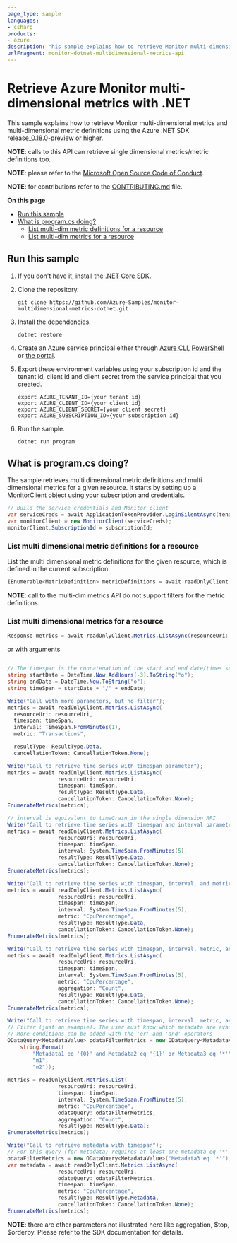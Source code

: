 ```yaml
---
page_type: sample
languages:
- csharp
products:
- azure
description: "his sample explains how to retrieve Monitor multi-dimensional metrics and multi-dimensional metric definitions using the Azure .NET SDK release_0.18.0-preview or higher."
urlFragment: monitor-dotnet-multidimensional-metrics-api
---
```


# Retrieve Azure Monitor multi-dimensional metrics with .NET

This sample explains how to retrieve Monitor multi-dimensional metrics and multi-dimensional metric definitions using the Azure .NET SDK release_0.18.0-preview or higher.

**NOTE**: calls to this API can retrieve single dimensional metrics/metric definitions too.

**NOTE**: please refer to the [Microsoft Open Source Code of Conduct](https://opensource.microsoft.com/codeofconduct).

**NOTE**: for contributions refer to the [CONTRIBUTING.md](https://github.com/Azure-Samples/monitor-dotnet-multidimensional-metrics-api/blob/master/CONTRIBUTING.md) file.

**On this page**

- [Run this sample](#run)
- [What is program.cs doing?](#example)
    - [List multi-dim metric definitions for a resource](#list-metricdefinitions)
    - [List multi-dim metrics for a resource](#list-metrics)

<a id="run"></a>
## Run this sample

1. If you don't have it, install the [.NET Core SDK](https://www.microsoft.com/net/core).

1. Clone the repository.

    ```
    git clone https://github.com/Azure-Samples/monitor-multidimensional-metrics-dotnet.git
    ```

1. Install the dependencies.

    ```
    dotnet restore
    ```

1. Create an Azure service principal either through
    [Azure CLI](https://azure.microsoft.com/documentation/articles/resource-group-authenticate-service-principal-cli/),
    [PowerShell](https://azure.microsoft.com/documentation/articles/resource-group-authenticate-service-principal/)
    or [the portal](https://azure.microsoft.com/documentation/articles/resource-group-create-service-principal-portal/).

1. Export these environment variables using your subscription id and the tenant id, client id and client secret from the service principal that you created. 

    ```
    export AZURE_TENANT_ID={your tenant id}
    export AZURE_CLIENT_ID={your client id}
    export AZURE_CLIENT_SECRET={your client secret}
    export AZURE_SUBSCRIPTION_ID={your subscription id}
    ```

1. Run the sample.

    ```
    dotnet run program
    ```

<a id="example"></a>
## What is program.cs doing?

The sample retrieves multi dimensional metric definitions and multi dimensional metrics for a given resource.
It starts by setting up a MonitorClient object using your subscription and credentials.

```csharp
// Build the service credentials and Monitor client
var serviceCreds = await ApplicationTokenProvider.LoginSilentAsync(tenantId, clientId, secret);
var monitorClient = new MonitorClient(serviceCreds);
monitorClient.SubscriptionId = subscriptionId;
```

<a id="list-metricdefinitions"></a>
### List multi dimensional metric definitions for a resource

List the multi dimensional metric definitions for the given resource, which is defined in the current subscription.

```csharp
IEnumerable<MetricDefinition> metricDefinitions = await readOnlyClient.MetricDefinitions.ListAsync(resourceUri: resourceUri, cancellationToken: new CancellationToken());
```

**NOTE**: call to the multi-dim metrics API do not support filters for the metric definitions.

<a id="list-metrics"></a>
### List multi dimensional metrics for a resource

```csharp
Response metrics = await readOnlyClient.Metrics.ListAsync(resourceUri: resourceUri, cancellationToken: CancellationToken.None);
```

or with arguments

```csharp

// The timespan is the concatenation of the start and end date/times separated by "/"
string startDate = DateTime.Now.AddHours(-3).ToString("o");
string endDate = DateTime.Now.ToString("o");
string timeSpan = startDate + "/" + endDate;

Write("Call with more parameters, but no filter");
metrics = await readOnlyClient.Metrics.ListAsync(
  resourceUri: resourceUri, 
  timespan: timeSpan,
  interval: TimeSpan.FromMinutes(1),
  metric: "Transactions",

  resultType: ResultType.Data,
  cancellationToken: CancellationToken.None);

Write("Call to retrieve time series with timespan parameter");
metrics = await readOnlyClient.Metrics.ListAsync(
                resourceUri: resourceUri,
                timespan: timeSpan,
                resultType: ResultType.Data,
                cancellationToken: CancellationToken.None);
EnumerateMetrics(metrics);

// interval is equivalent to timeGrain in the single dimension API
Write("Call to retrieve time series with timespan and interval parameters");
metrics = await readOnlyClient.Metrics.ListAsync(
                resourceUri: resourceUri,
                timespan: timeSpan,
                interval: System.TimeSpan.FromMinutes(5),
                resultType: ResultType.Data,
                cancellationToken: CancellationToken.None);
EnumerateMetrics(metrics);

Write("Call to retrieve time series with timespan, interval, and metric parameters");
metrics = await readOnlyClient.Metrics.ListAsync(
                resourceUri: resourceUri,
                timespan: timeSpan,
                interval: System.TimeSpan.FromMinutes(5),
                metric: "CpuPercentage",
                resultType: ResultType.Data,
                cancellationToken: CancellationToken.None);
EnumerateMetrics(metrics);

Write("Call to retrieve time series with timespan, interval, metric, and aggregation parameters");
metrics = await readOnlyClient.Metrics.ListAsync(
                resourceUri: resourceUri,
                timespan: timeSpan,
                interval: System.TimeSpan.FromMinutes(5),
                metric: "CpuPercentage",
                aggregation: "Count",
                resultType: ResultType.Data,
                cancellationToken: CancellationToken.None);
EnumerateMetrics(metrics);

Write("Call to retrieve time series with timespan, interval, metric, and $filter parameters. NOTE: $filter is reserved for metadata only.");
// Filter (just an example). The user must know which metadata are available.
// More conditions can be added with the 'or' and 'and' operators
ODataQuery<MetadataValue> odataFilterMetrics = new ODataQuery<MetadataValue>(
    string.Format(
        "Metadata1 eq '{0}' and Metadata2 eq '{1}' or Metadata3 eq '*'",
        "m1",
        "m2"));
        
metrics = readOnlyClient.Metrics.List(
                resourceUri: resourceUri,
                timespan: timeSpan,
                interval: System.TimeSpan.FromMinutes(5),
                metric: "CpuPercentage",
                odataQuery: odataFilterMetrics,
                aggregation: "Count",
                resultType: ResultType.Data);
EnumerateMetrics(metrics);

Write("Call to retrieve metadata with timespan");
// For this query (for metadata) requires at least one metadata eq '*'
odataFilterMetrics = new ODataQuery<MetadataValue>("Metadata3 eq '*'");
var metadata = await readOnlyClient.Metrics.ListAsync(
                resourceUri: resourceUri,
                odataQuery: odataFilterMetrics,
                timespan: timeSpan,
                metric: "CpuPercentage",
                resultType: ResultType.Metadata,
                cancellationToken: CancellationToken.None);
EnumerateMetrics(metrics);
```

**NOTE**: there are other parameters not illustrated here like aggregation, $top, $orderby. Please refer to the SDK documentation for details.
